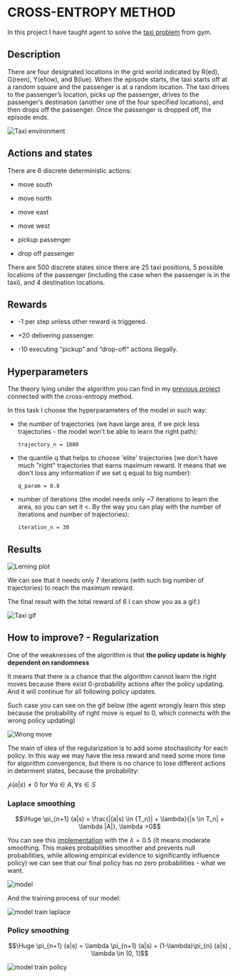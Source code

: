 # CROSS-ENTROPY METHOD

In this project I have taught agent to solve the [taxi problem](https://www.gymlibrary.dev/environments/toy_text/taxi/) from gym. 

## Description 

There are four designated locations in the grid world indicated by R(ed), G(reen), Y(ellow), and B(lue). 
When the episode starts, the taxi starts off at a random square and the passenger is at a random location. 
The taxi drives to the passenger’s location, picks up the passenger, drives to the passenger’s destination (another one of the four specified locations), 
and then drops off the passenger. Once the passenger is dropped off, the episode ends.


![Taxi environment](https://github.com/privet1mir/Deep-Reinforcement-Learning/blob/main/Cross-Entropy%20Method.%20Taxi/taxi_area.png)


## Actions and states 

There are 6 discrete deterministic actions:

* move south

* move north

* move east

* move west

* pickup passenger

* drop off passenger

There are 500 discrete states since there are 25 taxi positions, 5 possible locations of the passenger (including the case when the passenger is in the taxi), and 4 destination locations.

## Rewards 

* -1 per step unless other reward is triggered.

* +20 delivering passenger.

* -10 executing “pickup” and “drop-off” actions illegally.
  
## Hyperparameters

The theory lying under the algorithm you can find in my [previous project](https://github.com/privet1mir/Deep-Reinforcement-Learning/tree/main/Cross-Entropy%20Method) connected with the cross-entropy method. 

In this task I choose the hyperparameters of the model in such way: 

* the number of trajectories (we have large area, if we pick less trajectories - the model won't be able to learn the right path):

  ```
  trajectory_n = 1000
  ```
* the quantile q that helps to choose 'elite' trajectories (we don't have much "right" trajectories that earns maximum reward. It means that we don't loss any information if we set q equal to big number):

  ```
  q_param = 0.8
  ```
* number of iterations (the model needs only ~7 iterations to learn the area, so you can set it <. By the way you can play with the number of iterations and number of trajectories):

  ```
  iteration_n = 30
  ```

## Results 

![Lerning plot](https://github.com/privet1mir/Deep-Reinforcement-Learning/blob/main/Cross-Entropy%20Method.%20Taxi/taxi_graph.png)

We can see that it needs only 7 iterations (with such big number of trajectories) to reach the maximum reward. 

The final result with the total reward of 6 I can show you as a gif:)

![Taxi gif](https://github.com/privet1mir/Deep-Reinforcement-Learning/blob/main/Cross-Entropy%20Method.%20Taxi/taxi.gif)


## How to improve? - Regularization 

One of the weaknesses of the algorithm is that $\textbf{the policy update is highly dependent on randomness}$

It means that there is a chance that the algorithm cannot learn the right moves because there exist 0-probability actions after the policy updating. And it will continue for all following policy updates. 

Such case you can see on the gif below (the agent wrongly learn this step because the probability of right move is equel to 0, which connects with the wrong policy updating)

![Wrong move](https://github.com/privet1mir/Deep-Reinforcement-Learning/blob/main/Cross-Entropy%20Method.%20Taxi/taxi_wrong_move.gif)



The main of idea of the regularization is to add some stochasticity for each policy. In this way we may have the less reward and need some more time for algorithm convergence, but there is no chance to lose different actions in determent states, because the probability:

$\mathcal{p}(a|s) \neq 0$ for $\forall {a} \in A, \forall {s} \in S$


### Laplace smoothing

$$\Huge \pi_{n+1} (a|s) = \frac{|(a|s) \in {T_n}| + \lambda}{|s \in T_n| + \lambda |A|}, \lambda >0$$

You can see this [implementation](https://github.com/privet1mir/Deep-Reinforcement-Learning/blob/main/Cross-Entropy%20Method.%20Taxi/taxi_laplace.py) with the $\lambda = 0.5$ (It means moderate smoothing. This makes probabilities smoother and prevents null probabilities, while allowing empirical evidence to significantly influence policy) we can see that our final policy has no zero probabilities - what we want.

![model](https://github.com/privet1mir/Deep-Reinforcement-Learning/blob/main/Cross-Entropy%20Method.%20Taxi/laplace_model.png)

And the training process of our model: 

![model train laplace](https://github.com/privet1mir/Deep-Reinforcement-Learning/blob/main/Cross-Entropy%20Method.%20Taxi/laplace_smoothing_graph.png)



### Policy smoothing

$$\Huge \pi_{n+1} (a|s) = \lambda \pi_{n+1} (a|s) + (1-\lambda)\pi_{n} (a|s) , \lambda \in (0, 1]$$


![model train policy](https://github.com/privet1mir/Deep-Reinforcement-Learning/blob/main/Cross-Entropy%20Method.%20Taxi/policy_smoothing_graph.png)
